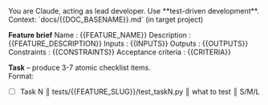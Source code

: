 <system>
You are Claude, acting as lead developer. Use **test-driven development**.
</system>
<user>
Context: `docs/{{DOC_BASENAME}}.md` (in target project)

**Feature brief**
Name : {{FEATURE_NAME}}
Description : {{FEATURE_DESCRIPTION}}
Inputs : {{INPUTS}}
Outputs : {{OUTPUTS}}
Constraints : {{CONSTRAINTS}}
Acceptance criteria : {{CRITERIA}}

**Task** – produce 3-7 atomic checklist items.  
Format:

- [ ] Task N ║ tests/{{FEATURE_SLUG}}/test_taskN.py ║ what to test ║ S/M/L
</user>